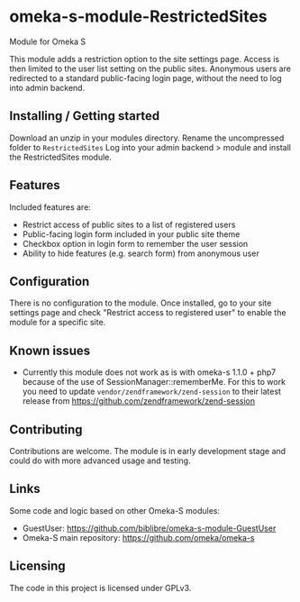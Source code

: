 # omeka-s-module-RestrictedSites
Module for Omeka S

This module adds a restriction option to the site settings page.
Access is then limited to the user list setting on the public sites.
Anonymous users are redirected to a standard public-facing login page, without the need to log into admin backend.


## Installing / Getting started

Download an unzip in your modules directory. Rename the uncompressed folder to `RestrictedSites`
Log into your admin backend > module and install the RestrictedSites module.


## Features

Included features are:
* Restrict access of public sites to a list of registered users
* Public-facing login form included in your public site theme
* Checkbox option in login form to remember the user session
* Ability to hide features (e.g. search form) from anonymous user


## Configuration

There is no configuration to the module.
Once installed, go to your site settings page and check "Restrict access to registered user" to enable the module for a specific site.


## Known issues

* Currently this module does not work as is with omeka-s 1.1.0 + php7 because of the use of SessionManager::rememberMe. For this to work you need to update `vendor/zendframework/zend-session` to their latest release from https://github.com/zendframework/zend-session


## Contributing

Contributions are welcome. The module is in early development stage and could do with more advanced usage and testing.

## Links

Some code and logic based on other Omeka-S modules:
- GuestUser: https://github.com/biblibre/omeka-s-module-GuestUser
- Omeka-S main repository: https://github.com/omeka/omeka-s


## Licensing

The code in this project is licensed under GPLv3.
